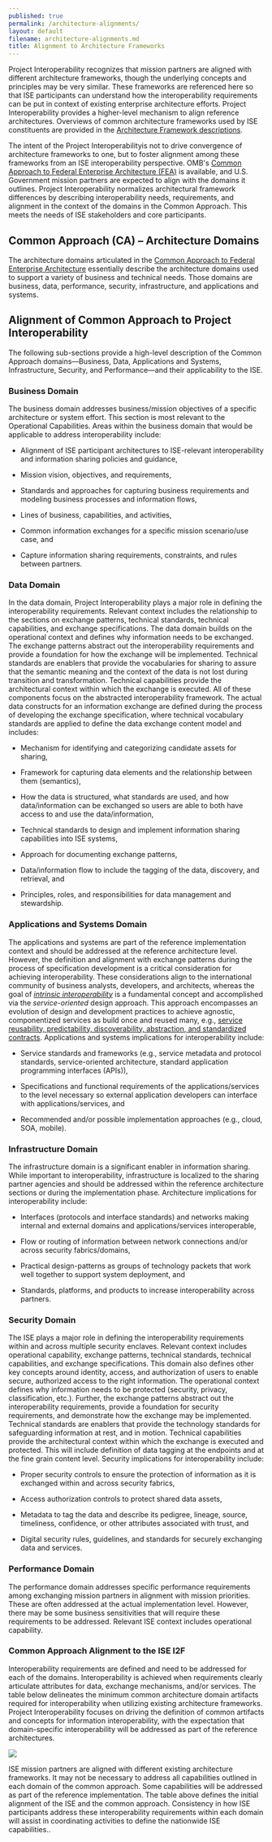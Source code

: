 ```yaml
---
published: true
permalink: /architecture-alignments/
layout: default
filename: architecture-alignments.md
title: Alignment to Architecture Frameworks
---
```


Project Interoperability recognizes that mission partners are aligned with different architecture frameworks, though the underlying concepts and principles may be very similar. These frameworks are referenced here so that ISE participants can understand how the interoperability requirements can be put in context of existing enterprise architecture efforts. Project Interoperability provides a higher-level mechanism to align reference architectures. Overviews of common architecture frameworks used by ISE constituents are provided in the [Architecture Framework descriptions](/architecture-frameworks/).

The intent of the Project Interoperabilityis not to drive convergence of architecture frameworks to one, but to foster alignment among these frameworks from an ISE interoperability perspective. OMB's [Common Approach to Federal Enterprise Architecture (FEA)](http://www.whitehouse.gov/omb/e-gov/fea) is available, and U.S. Government mission partners are expected to align with the domains it outlines. Project Interoperability normalizes architectural framework differences by describing interoperability needs, requirements, and alignment in the context of the domains in the Common Approach. This meets the needs of ISE stakeholders and core participants.

## Common Approach (CA) – Architecture Domains

The architecture domains articulated in the [Common Approach to Federal Enterprise Architecture](http://www.whitehouse.gov/omb/e-gov/fea) essentially describe the architecture domains used to support a variety of business and technical needs. Those domains are business, data, performance, security, infrastructure, and applications and systems.

## Alignment of Common Approach to Project Interoperability

The following sub-sections provide a high-level description of the Common Approach domains—Business, Data, Applications and Systems, Infrastructure, Security, and Performance—and their applicability to the ISE.

### Business Domain

The business domain addresses business/mission objectives of a specific architecture or system effort. This section is most relevant to the Operational Capabilities. Areas within the business domain that would be applicable to address interoperability include:

* Alignment of ISE participant architectures to ISE-relevant interoperability and information sharing policies and guidance,

* Mission vision, objectives, and requirements,

* Standards and approaches for capturing business requirements and modeling business processes and information flows,

* Lines of business, capabilities, and activities,

* Common information exchanges for a specific mission scenario/use case, and

* Capture information sharing requirements, constraints, and rules between partners.

### Data Domain

In the data domain, Project Interoperability plays a major role in defining the interoperability requirements. Relevant context includes the relationship to the sections on exchange patterns, technical standards, technical capabilities, and exchange specifications. The data domain builds on the operational context and defines why information needs to be exchanged. The exchange patterns abstract out the interoperability requirements and provide a foundation for how the exchange will be implemented. Technical standards are enablers that provide the vocabularies for sharing to assure that the semantic meaning and the context of the data is not lost during transition and transformation. Technical capabilities provide the architectural context within which the exchange is executed. All of these components focus on the abstracted interoperability framework. The actual data constructs for an information exchange are defined during the process of developing the exchange specification, where technical vocabulary standards are applied to define the data exchange content model and includes:

* Mechanism for identifying and categorizing candidate assets for sharing,

* Framework for capturing data elements and the relationship between them (semantics),

* How the data is structured, what standards are used, and how data/information can be exchanged so users are able to both have access to and use the data/information,

* Technical standards to design and implement information sharing capabilities into ISE systems,

* Approach for documenting exchange patterns,

* Data/information flow to include the tagging of the data, discovery, and retrieval, and

* Principles, roles, and responsibilities for data management and stewardship.

### Applications and Systems Domain

The applications and systems are part of the reference implementation context and should be addressed at the reference architecture level. However, the definition and alignment with exchange patterns during the process of specification development is a critical consideration for achieving interoperability. These considerations align to the international community of business analysts, developers, and architects, whereas the goal of [_intrinsic interoperability_](http://en.wikipedia.org/wiki/Service-orientation_design_principles) is a fundamental concept and accomplished via the _service-oriented_ design approach. This approach encompasses an evolution of design and development practices to achieve agnostic, componentized services as build once and reused many, e.g., [service reusability, predictability, discoverability, abstraction, and standardized contracts](http://serviceorientation.com/serviceorientation/service_orientation_and_interoperability). Applications and systems implications for interoperability include:

* Service standards and frameworks (e.g., service metadata and protocol standards, service-oriented architecture, standard application programming interfaces (APIs)),

* Specifications and functional requirements of the applications/services to the level necessary so external application developers can interface with applications/services, and

* Recommended and/or possible implementation approaches (e.g., cloud, SOA, mobile).

### Infrastructure Domain

The infrastructure domain is a significant enabler in information sharing. While important to interoperability, infrastructure is localized to the sharing partner agencies and should be addressed within the reference architecture sections or during the implementation phase. Architecture implications for interoperability include:

* Interfaces (protocols and interface standards) and networks making internal and external domains and applications/services interoperable,

* Flow or routing of information between network connections and/or across security fabrics/domains,

* Practical design-patterns as groups of technology packets that work well together to support system deployment, and

* Standards, platforms, and products to increase interoperability across partners.

### Security Domain

The ISE plays a major role in defining the interoperability requirements within and across multiple security enclaves. Relevant context includes operational capability, exchange patterns, technical standards, technical capabilities, and exchange specifications. This domain also defines other key concepts around identity, access, and authorization of users to enable secure, authorized access to the right information. The operational context defines why information needs to be protected (security, privacy, classification, etc.). Further, the exchange patterns abstract out the interoperability requirements, provide a foundation for security requirements, and demonstrate how the exchange may be implemented. Technical standards are enablers that provide the technology standards for safeguarding information at rest, and in motion. Technical capabilities provide the architectural context within which the exchange is executed and protected. This will include definition of data tagging at the endpoints and at the fine grain content level. Security implications for interoperability include:

* Proper security controls to ensure the protection of information as it is exchanged within and across security fabrics,

* Access authorization controls to protect shared data assets,

* Metadata to tag the data and describe its pedigree, lineage, source, timeliness, confidence, or other attributes associated with trust, and

* Digital security rules, guidelines, and standards for securely exchanging data and services.

### Performance Domain

The performance domain addresses specific performance requirements among exchanging mission partners in alignment with mission priorities. These are often addressed at the actual implementation level. However, there may be some business sensitivities that will require these requirements to be addressed. Relevant ISE context includes operational capability.

### Common Approach Alignment to the ISE I2F

Interoperability requirements are defined and need to be addressed for each of the domains. Interoperability is achieved when requirements clearly articulate attributes for data, exchange mechanisms, and/or services. The table below delineates the minimum common architecture domain artifacts required for interoperability when utilizing existing architecture frameworks. Project Interoperability focuses on driving the definition of common artifacts and concepts for information interoperability, with the expectation that domain-specific interoperability will be addressed as part of the reference architectures.

![](/images/common-approach.png)

ISE mission partners are aligned with different existing architecture frameworks. It may not be necessary to address all capabilities outlined in each domain of the common approach. Some capabilities will be addressed as part of the reference implementation. The table above defines the initial alignment of the ISE and the common approach. Consistency in how ISE participants address these interoperability requirements within each domain will assist in coordinating activities to define the nationwide ISE capabilities..
